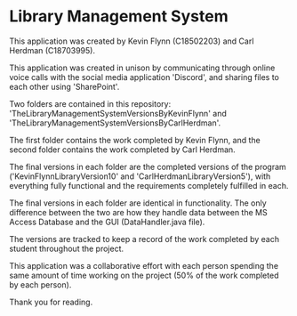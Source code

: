 # Library Management System
This application was created by Kevin Flynn (C18502203) and Carl Herdman (C18703995).

This application was created in unison by communicating through online voice calls with the social media application 'Discord', and sharing files to each other using 'SharePoint'.

Two folders are contained in this repository: 'TheLibraryManagementSystemVersionsByKevinFlynn' and 'TheLibraryManagementSystemVersionsByCarlHerdman'.

The first folder contains the work completed by Kevin Flynn, and the second folder contains the work completed by Carl Herdman.

The final versions in each folder are the completed versions of the program ('KevinFlynnLibraryVersion10' and 'CarlHerdmanLibraryVersion5'), with everything fully functional and the requirements completely fulfilled in each.

The final versions in each folder are identical in functionality. The only difference between the two are how they handle data between the MS Access Database and the GUI (DataHandler.java file).

The versions are tracked to keep a record of the work completed by each student throughout the project.

This application was a collaborative effort with each person spending the same amount of time working on the project (50% of the work completed by each person).

Thank you for reading.
